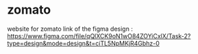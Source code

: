 # zomato
website for zomato
link of the figma design : https://www.figma.com/file/qQlXCK9oN1wO84ZOYiCxlX/Task-2?type=design&mode=design&t=ciTL5NpMKjR4Gbhz-0
